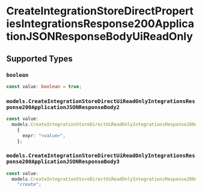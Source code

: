 # CreateIntegrationStoreDirectPropertiesIntegrationsResponse200ApplicationJSONResponseBodyUiReadOnly


## Supported Types

### `boolean`

```typescript
const value: boolean = true;
```

### `models.CreateIntegrationStoreDirectUiReadOnlyIntegrationsResponse200ApplicationJSONResponseBody2`

```typescript
const value:
  models.CreateIntegrationStoreDirectUiReadOnlyIntegrationsResponse200ApplicationJSONResponseBody2 =
    {
      expr: "<value>",
    };
```

### `models.CreateIntegrationStoreDirectUiReadOnlyIntegrationsResponse200ApplicationJSONResponseBody3`

```typescript
const value:
  models.CreateIntegrationStoreDirectUiReadOnlyIntegrationsResponse200ApplicationJSONResponseBody3 =
    "create";
```

